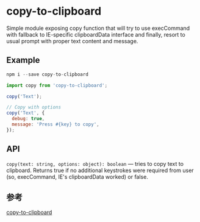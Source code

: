 # copy-to-clipboard

Simple module exposing copy function that will try to use execCommand with fallback to IE-specific clipboardData interface and finally, resort to usual prompt with proper text content and message.

## Example

```js
npm i --save copy-to-clipboard
```

```js
import copy from 'copy-to-clipboard';

copy('Text');

// Copy with options
copy('Text', {
  debug: true,
  message: 'Press #{key} to copy',
});
```

## API

`copy(text: string, options: object): boolean` — tries to copy text to clipboard. Returns true if no additional keystrokes were required from user (so, execCommand, IE's clipboardData worked) or false.

## 参考

[copy-to-clipboard](https://github.com/sudodoki/copy-to-clipboard)
